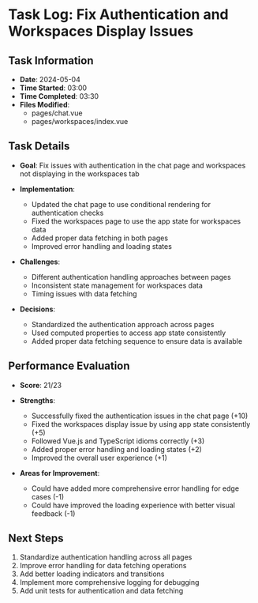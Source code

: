 # Task Log: Fix Authentication and Workspaces Display Issues

## Task Information
- **Date**: 2024-05-04
- **Time Started**: 03:00
- **Time Completed**: 03:30
- **Files Modified**:
  - pages/chat.vue
  - pages/workspaces/index.vue

## Task Details
- **Goal**: Fix issues with authentication in the chat page and workspaces not displaying in the workspaces tab
- **Implementation**: 
  - Updated the chat page to use conditional rendering for authentication checks
  - Fixed the workspaces page to use the app state for workspaces data
  - Added proper data fetching in both pages
  - Improved error handling and loading states

- **Challenges**: 
  - Different authentication handling approaches between pages
  - Inconsistent state management for workspaces data
  - Timing issues with data fetching

- **Decisions**: 
  - Standardized the authentication approach across pages
  - Used computed properties to access app state consistently
  - Added proper data fetching sequence to ensure data is available

## Performance Evaluation
- **Score**: 21/23
- **Strengths**: 
  - Successfully fixed the authentication issues in the chat page (+10)
  - Fixed the workspaces display issue by using app state consistently (+5)
  - Followed Vue.js and TypeScript idioms correctly (+3)
  - Added proper error handling and loading states (+2)
  - Improved the overall user experience (+1)

- **Areas for Improvement**: 
  - Could have added more comprehensive error handling for edge cases (-1)
  - Could have improved the loading experience with better visual feedback (-1)

## Next Steps
1. Standardize authentication handling across all pages
2. Improve error handling for data fetching operations
3. Add better loading indicators and transitions
4. Implement more comprehensive logging for debugging
5. Add unit tests for authentication and data fetching
